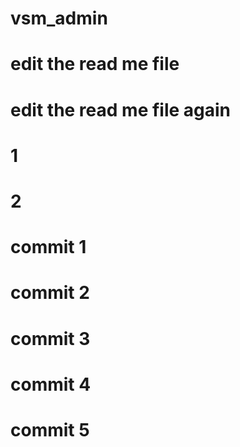 # vsm_admin
# edit the read me file
# edit the read me file again 
# 1
# 2
# commit 1
# commit 2
# commit 3
# commit 4
# commit 5